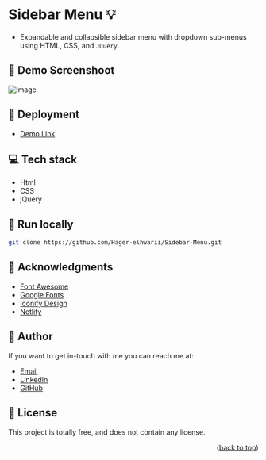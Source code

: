 # Sidebar Menu :bulb:
<a name="readme-top"></a>
- Expandable and collapsible sidebar menu with dropdown sub-menus using HTML, CSS, and `JQuery`.

## :camera_flash: Demo Screenshoot
![image](https://github.com/Hager-elhwarii/Sidebar-Menu/assets/80959882/f8df94d6-4e05-4c36-9c75-fc4e578605bd)

## 🚀 Deployment 
- [Demo Link](https://sidebar-menu-dottie.netlify.app/)

## 💻 Tech stack
- Html
- CSS
- jQuery

##  🔐 Run locally 

```bash
git clone https://github.com/Hager-elhwarii/Sidebar-Menu.git
```

## 📌 Acknowledgments

- [Font Awesome](https://fontawesome.com/)
- [Google Fonts](http://hager.a.elhawary@gmail.com/)
- [Iconify Design](https://iconify.design/)
- [Netlify](https://www.netlify.com/)

  
## 🦄 Author
If you want to get in-touch with me you can reach me at:

-  [Email](http://hager.a.elhawary@gmail.com/)
-  [LinkedIn](https://www.linkedin.com/in/hager-omar-elhawary/)
-  [GitHub](https://github.com/Hager-elhwarii)

## 📘 License
This project is totally free,  and does not contain any license.

<p align="right">(<a href="#readme-top">back to top</a>)</p>
